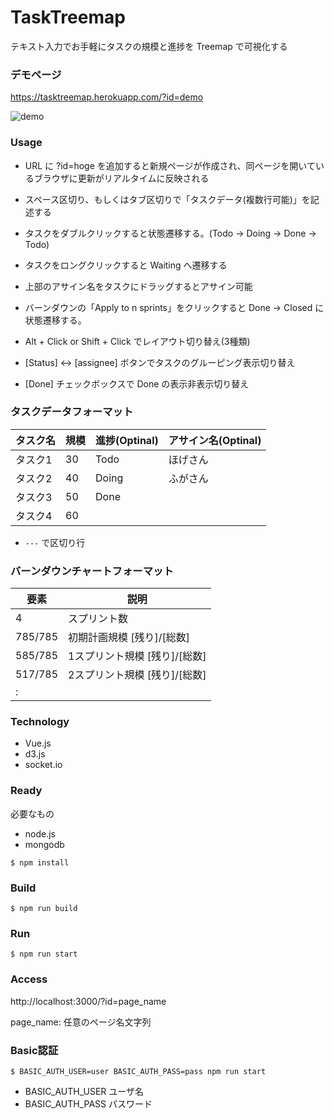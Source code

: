 # TaskTreemap 
テキスト入力でお手軽にタスクの規模と進捗を Treemap で可視化する

### デモページ
https://tasktreemap.herokuapp.com/?id=demo

![demo](https://user-images.githubusercontent.com/754962/36104915-9f668812-1056-11e8-8993-366010816837.png)


### Usage
* URL に ?id=hoge を追加すると新規ページが作成され、同ページを開いているブラウザに更新がリアルタイムに反映される

* スペース区切り、もしくはタブ区切りで「タスクデータ(複数行可能)」を記述する
* タスクをダブルクリックすると状態遷移する。(Todo → Doing → Done → Todo)
* タスクをロングクリックすると Waiting へ遷移する
* 上部のアサイン名をタスクにドラッグするとアサイン可能
* バーンダウンの「Apply to n sprints」をクリックすると Done → Closed に状態遷移する。

* Alt + Click or Shift + Click でレイアウト切り替え(3種類)
* [Status] <-> [assignee] ボタンでタスクのグルーピング表示切り替え
* [Done] チェックボックスで Done の表示非表示切り替え

### タスクデータフォーマット
|タスク名|規模|進捗(Optinal)|アサイン名(Optinal)|
|---|---|---|---|
|タスク1|30|Todo|ほげさん|
|タスク2|40|Doing|ふがさん|
|タスク3|50|Done||
|タスク4|60|||

- `---` で区切り行

### バーンダウンチャートフォーマット
|要素|説明|
|---|---|
|4|スプリント数|
|785/785|初期計画規模 [残り]/[総数]|
|585/785|1スプリント規模 [残り]/[総数]|
|517/785|2スプリント規模 [残り]/[総数]|
|   :   ||

### Technology
* Vue.js
* d3.js
* socket.io

### Ready
必要なもの

* node.js
* mongodb

```
$ npm install
```

### Build
```
$ npm run build
```

### Run
```
$ npm run start
```

### Access
http://localhost:3000/?id=page_name

page_name: 任意のページ名文字列

### Basic認証
```
$ BASIC_AUTH_USER=user BASIC_AUTH_PASS=pass npm run start
```

* BASIC_AUTH_USER ユーザ名
* BASIC_AUTH_PASS パスワード
